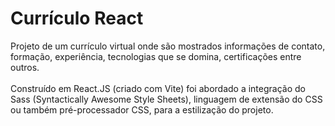 # Currículo React
 
Projeto de um currículo virtual onde são mostrados informações de contato, formação, experiência, tecnologias que se domina, certificações entre outros. <br /><br />
Construído em React.JS (criado com Vite) foi abordado a integração do Sass (Syntactically Awesome Style Sheets), linguagem de extensão do CSS ou também pré-processador CSS, para a estilização do projeto. <br /><br />
